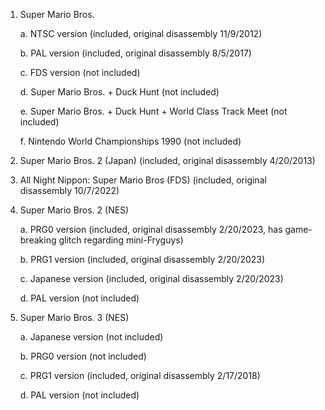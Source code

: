 1. Super Mario Bros.
   
   a. NTSC version (included, original disassembly 11/9/2012)
   
   b. PAL version (included, original disassembly 8/5/2017)
   
   c. FDS version (not included)
   
   d. Super Mario Bros. + Duck Hunt (not included)
   
   e. Super Mario Bros. + Duck Hunt + World Class Track Meet (not included)
   
   f. Nintendo World Championships 1990 (not included)
   
2. Super Mario Bros. 2 (Japan) (included, original disassembly 4/20/2013)
   
3. All Night Nippon: Super Mario Bros (FDS) (included, original disassembly 10/7/2022)
   
4. Super Mario Bros. 2 (NES)
   
   a. PRG0 version (included, original disassembly 2/20/2023, has game-breaking glitch regarding mini-Fryguys)
   
   b. PRG1 version (included, original disassembly 2/20/2023)
   
   c. Japanese version (included, original disassembly 2/20/2023)
   
   d. PAL version (not included)

5. Super Mario Bros. 3 (NES)
   
   a. Japanese version (not included)

   b. PRG0 version (not included)

   c. PRG1 version (included, original disassembly 2/17/2018)

   d. PAL version (not included)
